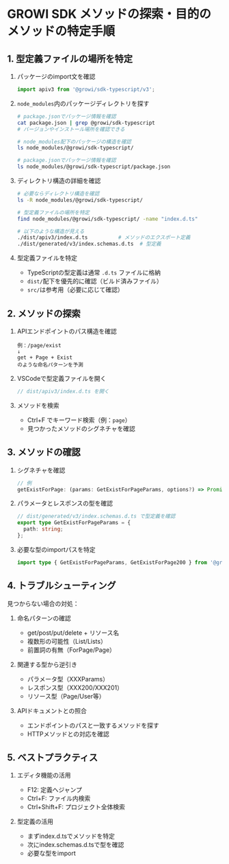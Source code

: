 # GROWI SDK メソッドの探索・目的のメソッドの特定手順

## 1. 型定義ファイルの場所を特定

1. パッケージのimport文を確認
   ```typescript
   import apiv3 from '@growi/sdk-typescript/v3';
   ```

2. `node_modules`内のパッケージディレクトリを探す
   ```bash
   # package.jsonでパッケージ情報を確認
   cat package.json | grep @growi/sdk-typescript
   # バージョンやインストール場所を確認できる

   # node_modules配下のパッケージの構造を確認
   ls node_modules/@growi/sdk-typescript/

   # package.jsonでパッケージ情報を確認
   ls node_modules/@growi/sdk-typescript/package.json
   ```

3. ディレクトリ構造の詳細を確認
   ```bash
   # 必要ならディレクトリ構造を確認
   ls -R node_modules/@growi/sdk-typescript/

   # 型定義ファイルの場所を特定
   find node_modules/@growi/sdk-typescript/ -name "index.d.ts"
   
   # 以下のような構造が見える
   ./dist/apiv3/index.d.ts          # メソッドのエクスポート定義
   ./dist/generated/v3/index.schemas.d.ts  # 型定義
   ```

4. 型定義ファイルを特定
   - TypeScriptの型定義は通常 `.d.ts` ファイルに格納
   - `dist/`配下を優先的に確認（ビルド済みファイル）
   - `src/`は参考用（必要に応じて確認）

## 2. メソッドの探索

1. APIエンドポイントのパス構造を確認
   ```
   例：/page/exist
   ↓
   get + Page + Exist
   のような命名パターンを予測
   ```

2. VSCodeで型定義ファイルを開く
   ```typescript
   // dist/apiv3/index.d.ts を開く
   ```

3. メソッドを検索
   - Ctrl+F でキーワード検索（例：`page`）
   - 見つかったメソッドのシグネチャを確認

## 3. メソッドの確認

1. シグネチャを確認
   ```typescript
   // 例
   getExistForPage: (params: GetExistForPageParams, options?) => Promise<GetExistForPage200>
   ```

2. パラメータとレスポンスの型を確認
   ```typescript
   // dist/generated/v3/index.schemas.d.ts で型定義を確認
   export type GetExistForPageParams = {
     path: string;
   };
   ```

3. 必要な型のimportパスを特定
   ```typescript
   import type { GetExistForPageParams, GetExistForPage200 } from '@growi/sdk-typescript/v3';
   ```

## 4. トラブルシューティング

見つからない場合の対処：

1. 命名パターンの確認
   - get/post/put/delete + リソース名
   - 複数形の可能性（List/Lists）
   - 前置詞の有無（ForPage/Page）

2. 関連する型から逆引き
   - パラメータ型（XXXParams）
   - レスポンス型（XXX200/XXX201）
   - リソース型（Page/User等）

3. APIドキュメントとの照合
   - エンドポイントのパスと一致するメソッドを探す
   - HTTPメソッドとの対応を確認

## 5. ベストプラクティス

1. エディタ機能の活用
   - F12: 定義へジャンプ
   - Ctrl+F: ファイル内検索
   - Ctrl+Shift+F: プロジェクト全体検索

2. 型定義の活用
   - まずindex.d.tsでメソッドを特定
   - 次にindex.schemas.d.tsで型を確認
   - 必要な型をimport